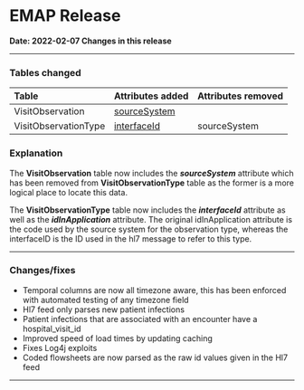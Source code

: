 # EMAP Release

**Date: 2022-02-07 Changes in this release**

---

### Tables changed

Table           | Attributes added | Attributes removed 
:-- |:-- |:--
VisitObservation | [sourceSystem](../data_dictionary/tables.md#VisitObservation) |
VisitObservationType | [interfaceId](../data_dictionary/tables.md#VisitObservationType) |sourceSystem


### Explanation

The **VisitObservation** table now includes the ***sourceSystem*** attribute which has been removed from **VisitObservationType** table as the former is a more logical place to locate this data.

The **VisitObservationType** table now includes the ***interfaceId*** attribute as well as the ***idInApplication*** attribute. The original idInApplication attribute is the code used by the source system for the observation type, whereas the interfaceID is the ID used in the hl7 message to refer to this type.



---

### Changes/fixes

* Temporal columns are now all timezone aware, this has been enforced with automated testing of any timezone field
* Hl7 feed only parses new patient infections
* Patient infections that are associated with an encounter have a hospital_visit_id
* Improved speed of load times by updating caching
* Fixes Log4j exploits
* Coded flowsheets are now parsed as the raw id values given in the Hl7 feed

---
<!--
## Data sources



### Repository Versions

| Repository            | Version |
| :-                    | :-:     |
|Hl7-processor          | 2.4     |
|Emap_interchange       | 2.4     |
|Emap-Core              | 2.4     |
|Inform-DB              | 2.4     |
|Hoover                 | 2.4     |
>
